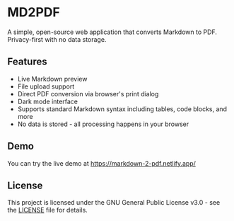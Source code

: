 # MD2PDF

A simple, open-source web application that converts Markdown to PDF. Privacy-first with no data storage.

## Features

- Live Markdown preview
- File upload support
- Direct PDF conversion via browser's print dialog
- Dark mode interface
- Supports standard Markdown syntax including tables, code blocks, and more
- No data is stored - all processing happens in your browser

## Demo

You can try the live demo at https://markdown-2-pdf.netlify.app/

## License

This project is licensed under the GNU General Public License v3.0 - see the [LICENSE](LICENSE) file for details.

